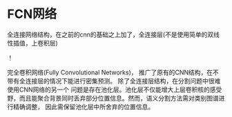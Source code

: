 FCN网络
==================
全连接网络结构，在之前的cnn的基础之上加了，全连接层(不是使用简单的双线性插值，上卷积层)

！[](./images/FCN.png)

完全卷积网络(Fully Convolutional Networks)，
推广了原有的CNN结构，在不带有全连接层的情况下能进行密集预测。
除了全连接层结构，在分割问题中很难使用CNN网络的另一个
问题是存在池化层。池化层不仅能增大上层卷积核的感受野，而且能聚合背景同时丢弃部分位置信息。然而，语义分割方法需对类别图谱进行精确调整，
因此需保留池化层中所舍弃的位置信息。